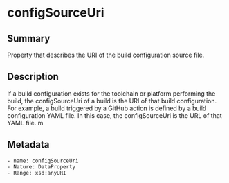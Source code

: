 <!-- Automatically generated by spec-parser v2.0.0 on 2023-12-25T20:28:21.783513+00:00 -->
<!-- SPDX-License-Identifier: Community-Spec-1.0 -->

# configSourceUri

## Summary

Property that describes the URI of the build configuration source file.


## Description

If a build configuration exists for the toolchain or platform performing the build, the configSourceUri of a build is the URI of that build configuration. For example, a build triggered by a GitHub action is defined by a build configuration YAML file. In this case, the configSourceUri is the URL of that YAML file. 
m


## Metadata

    - name: configSourceUri
    - Nature: DataProperty
    - Range: xsd:anyURI





